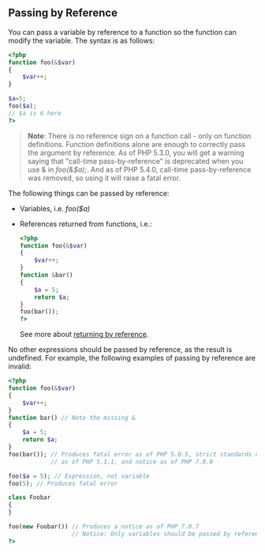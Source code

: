 Passing by Reference
--------------------

You can pass a variable by reference to a function so the function can
modify the variable. The syntax is as follows:

``` php
<?php
function foo(&$var)
{
    $var++;
}

$a=5;
foo($a);
// $a is 6 here
?>
```

> **Note**: <span class="simpara"> There is no reference sign on a
> function call - only on function definitions. Function definitions
> alone are enough to correctly pass the argument by reference. As of
> PHP 5.3.0, you will get a warning saying that "call-time
> pass-by-reference" is deprecated when you use & in *foo(&$a);*. And as
> of PHP 5.4.0, call-time pass-by-reference was removed, so using it
> will raise a fatal error. </span>

The following things can be passed by reference:

-   <span class="simpara"> Variables, i.e. *foo($a)* </span>

-   References returned from functions, i.e.:

    ``` php
    <?php
    function foo(&$var)
    {
        $var++;
    }
    function &bar()
    {
        $a = 5;
        return $a;
    }
    foo(bar());
    ?>
    ```

    See more about
    <a href="/language/references/return.html" class="link">returning by reference</a>.

No other expressions should be passed by reference, as the result is
undefined. For example, the following examples of passing by reference
are invalid:

``` php
<?php
function foo(&$var)
{
    $var++;
}
function bar() // Note the missing &
{
    $a = 5;
    return $a;
}
foo(bar()); // Produces fatal error as of PHP 5.0.5, strict standards notice
            // as of PHP 5.1.1, and notice as of PHP 7.0.0

foo($a = 5); // Expression, not variable
foo(5); // Produces fatal error

class Foobar
{
}

foo(new Foobar()) // Produces a notice as of PHP 7.0.7
                  // Notice: Only variables should be passed by reference
?>
```
